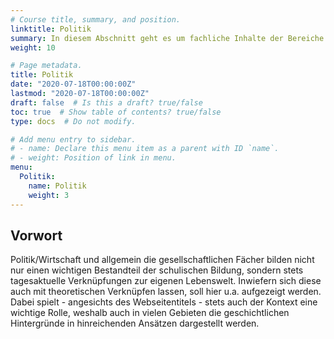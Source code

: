 ```yaml
---
# Course title, summary, and position.
linktitle: Politik
summary: In diesem Abschnitt geht es um fachliche Inhalte der Bereiche Politik und Wirtschaft, mitunter auch geschichtliche Aspekte.
weight: 10

# Page metadata.
title: Politik
date: "2020-07-18T00:00:00Z"
lastmod: "2020-07-18T00:00:00Z"
draft: false  # Is this a draft? true/false
toc: true  # Show table of contents? true/false
type: docs  # Do not modify.

# Add menu entry to sidebar.
# - name: Declare this menu item as a parent with ID `name`.
# - weight: Position of link in menu.
menu:
  Politik:
    name: Politik
    weight: 3
---
```


## Vorwort

Politik/Wirtschaft und allgemein die gesellschaftlichen Fächer bilden nicht nur einen wichtigen Bestandteil der schulischen Bildung, sondern stets tagesaktuelle Verknüpfungen zur eigenen Lebenswelt. Inwiefern sich diese auch mit theoretischen Verknüpfen lassen, soll hier u.a. aufgezeigt werden. Dabei spielt - angesichts des Webseitentitels - stets auch der Kontext eine wichtige Rolle, weshalb auch in vielen Gebieten die geschichtlichen Hintergründe in hinreichenden Ansätzen dargestellt werden.
